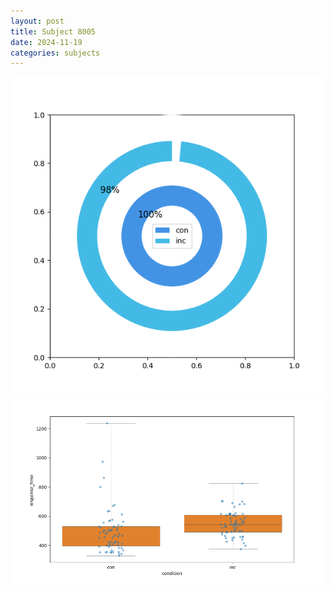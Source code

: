 ```yaml
---
layout: post
title: Subject 8005
date: 2024-11-19
categories: subjects
---
```


![](data/8005/run-4/8005_accuracy_by_condition.png)
![](data/8005/run-4/8005_rt.png)
